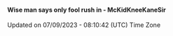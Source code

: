 #### Wise man says only fool rush in - McKidKneeKaneSir
Updated on 07/09/2023 - 08:10:42 (UTC) Time Zone
